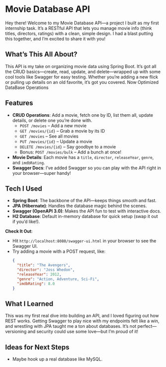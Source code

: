 # Movie Database API

Hey there! Welcome to my Movie Database API—a project I built as my first internship task. It’s a RESTful API that lets you manage movie info (think titles, directors, ratings) with a clean, simple design. I had a blast putting this together, and I’m excited to share it with you!

## What’s This All About?
This API is my take on organizing movie data using Spring Boot. It’s got all the CRUD basics—create, read, update, and delete—wrapped up with some cool tools like Swagger for easy testing. Whether you’re adding a new flick or pulling up details on an old favorite, it’s got you covered.
Now Optimized DataBase Operations

## Features
- **CRUD Operations**: Add a movie, fetch one by ID, list them all, update details, or delete one you’re done with.
  - `POST /movies` – Add a new movie
  - `GET /movies/{id}` – Grab a movie by its ID
  - `GET /movies` – See all movies
  - `PUT /movies/{id}` – Update a movie
  - `DELETE /movies/{id}` – Say goodbye to a movie
  - Bonus: `POST /movies/bulk` – Add a bunch at once!
- **Movie Details**: Each movie has a `title`, `director`, `releaseYear`, `genre`, and `imdbRating`.
- **Swagger Docs**: I’ve added Swagger so you can play with the API right in your browser—super handy!

## Tech I Used
- **Spring Boot**: The backbone of the API—keeps things smooth and fast.
- **JPA (Hibernate)**: Handles the database magic behind the scenes.
- **Swagger (OpenAPI 3.0)**: Makes the API fun to test with interactive docs.
- **H2 Database**: Default in-memory database for quick setup (swap it out if you’d like!).

**Check It Out**:
   - Hit `http://localhost:8080/swagger-ui.html` in your browser to see the Swagger UI.
   - Try adding a movie with a POST request, like:
     ```json
     {
       "title": "The Avengers",
       "director": "Joss Whedon",
       "releaseYear": 2012,
       "genre": "Action, Adventure, Sci-Fi",
       "imdbRating": 8.0
     }
     ```

## What I Learned
This was my first real dive into building an API, and I loved figuring out how REST works. Getting Swagger to play nice with my endpoints felt like a win, and wrestling with JPA taught me a ton about databases. It’s not perfect—versioning and security could use some love—but I’m proud of it!

## Ideas for Next Steps
- Maybe hook up a real database like MySQL.
